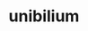 ---
title: "unibilium"
layout: cache
categories: [package, develop]
meta: {"compilers": ["gcc@10.5.0", "gcc@13.3.0"], "num_specs": 28, "num_specs_by_stack": {"developer-tools-aarch64-linux-gnu": 14, "developer-tools-x86_64_v3-linux-gnu": 14, "root": 28}, "oss": ["centos7", "rhel8"], "platforms": ["linux"], "stacks": ["developer-tools-aarch64-linux-gnu", "developer-tools-x86_64_v3-linux-gnu", "root"], "targets": ["aarch64", "x86_64_v3"], "versions": ["2.0.0", "2.1.2"]}
spec_details: [{"compiler": "gcc@10.5.0", "hash": "3azkv4eje3yi6ly3vdpn5c7wuxpxnojh", "os": "centos7", "platform": "linux", "size": "-", "stacks": ["developer-tools-x86_64_v3-linux-gnu", "root"], "target": "x86_64_v3", "variants": ["build_system=autotools"], "versions": ["2.1.2"]}, {"compiler": "gcc@13.3.0", "hash": "5otnsdlnr4fua6x7dqaspzfdlb3wxilf", "os": "rhel8", "platform": "linux", "size": "-", "stacks": ["developer-tools-aarch64-linux-gnu", "root"], "target": "aarch64", "variants": ["build_system=autotools"], "versions": ["2.1.2"]}, {"compiler": "gcc@10.5.0", "hash": "7jq3vidatasqbikbxw4eb4pcwci2qhuy", "os": "centos7", "platform": "linux", "size": "-", "stacks": ["developer-tools-x86_64_v3-linux-gnu", "root"], "target": "x86_64_v3", "variants": ["build_system=autotools"], "versions": ["2.1.2"]}, {"compiler": "gcc@13.3.0", "hash": "7syefix4szjdzuf7k24sbuukwnuhspio", "os": "rhel8", "platform": "linux", "size": "-", "stacks": ["developer-tools-aarch64-linux-gnu", "root"], "target": "aarch64", "variants": ["build_system=autotools"], "versions": ["2.1.2"]}, {"compiler": "gcc@10.5.0", "hash": "a5u7vyv5u4iawej2sw7kpkkrxrjdktmw", "os": "centos7", "platform": "linux", "size": "-", "stacks": ["developer-tools-x86_64_v3-linux-gnu", "root"], "target": "x86_64_v3", "variants": ["build_system=autotools"], "versions": ["2.1.2"]}, {"compiler": "gcc@13.3.0", "hash": "c33pxjs3gjih6exikg5i7pj5ndi77c26", "os": "rhel8", "platform": "linux", "size": "-", "stacks": ["developer-tools-aarch64-linux-gnu", "root"], "target": "aarch64", "variants": ["build_system=autotools"], "versions": ["2.1.2"]}, {"compiler": "gcc@13.3.0", "hash": "doo4k2wmyhxa6ximf2wzcyvb7ygngquc", "os": "rhel8", "platform": "linux", "size": "-", "stacks": ["developer-tools-aarch64-linux-gnu", "root"], "target": "aarch64", "variants": ["build_system=generic"], "versions": ["2.0.0"]}, {"compiler": "gcc@13.3.0", "hash": "e7pjiigk4vpab2odk67l3l4pt4n2ftpw", "os": "rhel8", "platform": "linux", "size": "-", "stacks": ["developer-tools-aarch64-linux-gnu", "root"], "target": "aarch64", "variants": ["build_system=autotools"], "versions": ["2.1.2"]}, {"compiler": "gcc@10.5.0", "hash": "emcc37xqc4u7q3aeklqikwm7k26jfcr6", "os": "centos7", "platform": "linux", "size": "-", "stacks": ["developer-tools-x86_64_v3-linux-gnu", "root"], "target": "x86_64_v3", "variants": ["build_system=autotools"], "versions": ["2.1.2"]}, {"compiler": "gcc@10.5.0", "hash": "fjhelyojdlvpwa2acc5onm3rhnr77nrf", "os": "centos7", "platform": "linux", "size": "-", "stacks": ["developer-tools-x86_64_v3-linux-gnu", "root"], "target": "x86_64_v3", "variants": ["build_system=autotools"], "versions": ["2.1.2"]}, {"compiler": "gcc@10.5.0", "hash": "fujvwfq3q4vcet65hte4tqrg3rbgtatz", "os": "centos7", "platform": "linux", "size": "-", "stacks": ["developer-tools-x86_64_v3-linux-gnu", "root"], "target": "x86_64_v3", "variants": ["build_system=autotools"], "versions": ["2.1.2"]}, {"compiler": "gcc@10.5.0", "hash": "fybh7aiw7brjfqt72ccp4wjbwk7lcqhe", "os": "centos7", "platform": "linux", "size": "-", "stacks": ["developer-tools-x86_64_v3-linux-gnu", "root"], "target": "x86_64_v3", "variants": ["build_system=autotools"], "versions": ["2.1.2"]}, {"compiler": "gcc@13.3.0", "hash": "g4ciut5hczqaxcjtxsgdodsoczivpzka", "os": "rhel8", "platform": "linux", "size": "-", "stacks": ["developer-tools-aarch64-linux-gnu", "root"], "target": "aarch64", "variants": ["build_system=autotools"], "versions": ["2.1.2"]}, {"compiler": "gcc@13.3.0", "hash": "gvekqxelftdakfjrpjdn6ow46g3tosqe", "os": "rhel8", "platform": "linux", "size": "-", "stacks": ["developer-tools-aarch64-linux-gnu", "root"], "target": "aarch64", "variants": ["build_system=autotools"], "versions": ["2.1.2"]}, {"compiler": "gcc@10.5.0", "hash": "hr5kzy5kh2spvz6xswqiqjabmdxqqqf6", "os": "centos7", "platform": "linux", "size": "-", "stacks": ["developer-tools-x86_64_v3-linux-gnu", "root"], "target": "x86_64_v3", "variants": ["build_system=generic"], "versions": ["2.0.0"]}, {"compiler": "gcc@10.5.0", "hash": "hrspabpe3sjlq35hkester6onjsqh66w", "os": "centos7", "platform": "linux", "size": "-", "stacks": ["developer-tools-x86_64_v3-linux-gnu", "root"], "target": "x86_64_v3", "variants": ["build_system=autotools"], "versions": ["2.1.2"]}, {"compiler": "gcc@13.3.0", "hash": "i6qywhdszyxsywqavj4dgh7tjou4r5zr", "os": "rhel8", "platform": "linux", "size": "-", "stacks": ["developer-tools-aarch64-linux-gnu", "root"], "target": "aarch64", "variants": ["build_system=generic"], "versions": ["2.0.0"]}, {"compiler": "gcc@13.3.0", "hash": "ifgosirnggg6qmjvvv6nw3atwgl4f3ns", "os": "rhel8", "platform": "linux", "size": "-", "stacks": ["developer-tools-aarch64-linux-gnu", "root"], "target": "aarch64", "variants": ["build_system=autotools"], "versions": ["2.1.2"]}, {"compiler": "gcc@10.5.0", "hash": "iqyhkktyh2ursupiyotxgxbllblhwbww", "os": "centos7", "platform": "linux", "size": "-", "stacks": ["developer-tools-x86_64_v3-linux-gnu", "root"], "target": "x86_64_v3", "variants": ["build_system=autotools"], "versions": ["2.1.2"]}, {"compiler": "gcc@13.3.0", "hash": "nlfdycryxi3lpilqx4rz7bhpjkyrpmf6", "os": "rhel8", "platform": "linux", "size": "-", "stacks": ["developer-tools-aarch64-linux-gnu", "root"], "target": "aarch64", "variants": ["build_system=autotools"], "versions": ["2.1.2"]}, {"compiler": "gcc@10.5.0", "hash": "oxk4j2dgyjwsdwlco45cuejszf4ozoz6", "os": "centos7", "platform": "linux", "size": "-", "stacks": ["developer-tools-x86_64_v3-linux-gnu", "root"], "target": "x86_64_v3", "variants": ["build_system=generic"], "versions": ["2.0.0"]}, {"compiler": "gcc@10.5.0", "hash": "pjnk2milet3izgtn2hoys23b46fzpsxr", "os": "centos7", "platform": "linux", "size": "-", "stacks": ["developer-tools-x86_64_v3-linux-gnu", "root"], "target": "x86_64_v3", "variants": ["build_system=autotools"], "versions": ["2.1.2"]}, {"compiler": "gcc@13.3.0", "hash": "qduppw5r3b76cxvhjsytgfif3xf74aut", "os": "rhel8", "platform": "linux", "size": "-", "stacks": ["developer-tools-aarch64-linux-gnu", "root"], "target": "aarch64", "variants": ["build_system=autotools"], "versions": ["2.1.2"]}, {"compiler": "gcc@10.5.0", "hash": "qjlnx7gdtbezz2xsk5sngyggcp4f4xf5", "os": "centos7", "platform": "linux", "size": "-", "stacks": ["developer-tools-x86_64_v3-linux-gnu", "root"], "target": "x86_64_v3", "variants": ["build_system=autotools"], "versions": ["2.1.2"]}, {"compiler": "gcc@13.3.0", "hash": "sf2z5vc36c5guaz4cbeswv6rjoatug3w", "os": "rhel8", "platform": "linux", "size": "-", "stacks": ["developer-tools-aarch64-linux-gnu", "root"], "target": "aarch64", "variants": ["build_system=autotools"], "versions": ["2.1.2"]}, {"compiler": "gcc@13.3.0", "hash": "tio3va2uhtqfxq2llpie6xbevjw5tzr2", "os": "rhel8", "platform": "linux", "size": "-", "stacks": ["developer-tools-aarch64-linux-gnu", "root"], "target": "aarch64", "variants": ["build_system=generic"], "versions": ["2.0.0"]}, {"compiler": "gcc@13.3.0", "hash": "wgg5tydvjnfzbevjtb5dy2mdp5m62oli", "os": "rhel8", "platform": "linux", "size": "-", "stacks": ["developer-tools-aarch64-linux-gnu", "root"], "target": "aarch64", "variants": ["build_system=autotools"], "versions": ["2.1.2"]}, {"compiler": "gcc@10.5.0", "hash": "ywtashwqeo5chyoeru3owo5hpsqv3kwf", "os": "centos7", "platform": "linux", "size": "-", "stacks": ["developer-tools-x86_64_v3-linux-gnu", "root"], "target": "x86_64_v3", "variants": ["build_system=generic"], "versions": ["2.0.0"]}]
---